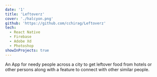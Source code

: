 ```yaml
---
date: '1'
title: 'Leftoverz'
cover: './halcyon.png'
github: 'https://github.com/cchirag/Leftoverz'
tech:
  - React Native
  - Firebase
  - Adobe Xd
  - Photoshop
showInProjects: true
---
```


An App for needy people across a city to get leftover food from hotels or other persons along with a feature to connect with other similar people.

